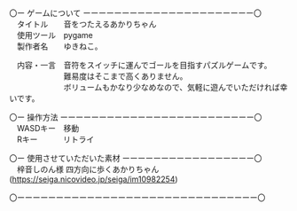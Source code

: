〇ー ゲームについて ーーーーーーーーーーーーーーーーーーーーーー〇  
　タイトル　　音をつたえるあかりちゃん  
　使用ツール　pygame  
　製作者名　　ゆきねこ。  
  
　内容・一言　音符をスイッチに運んでゴールを目指すパズルゲームです。  
 　　　　　　　難易度はそこまで高くありません。  
             　　　　　　　ボリュームもかなり少なめなので、気軽に遊んでいただければ幸いです。  
   
〇ー 操作方法 ーーーーーーーーーーーーーーーーーーーーーーーーー〇  
　WASDキー　移動  
　Rキー　　 　リトライ　  
  
〇ー 使用させていただいた素材 ーーーーーーーーーーーーーーーーー〇  
　梓音しのん様  四方向に歩くあかりちゃん(https://seiga.nicovideo.jp/seiga/im10982254)  
  
〇ーーーーーーーーーーーーーーーーーーーーーーーーーーーーーーー〇
